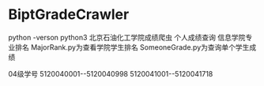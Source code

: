 # BiptGradeCrawler
python -verson python3
北京石油化工学院成绩爬虫
个人成绩查询
信息学院专业排名
MajorRank.py为查看学院学生排名
SomeoneGrade.py为查询单个学生成绩

04级学号 
5120040001--5120040998
5120041001--5120041718
